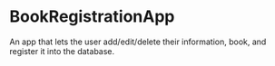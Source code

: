 # BookRegistrationApp
An app that lets the user add/edit/delete their information, book, and register it into the database.
